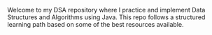 Welcome to my DSA repository where I practice and implement Data Structures and Algorithms using Java. This repo follows a structured learning path based on some of the best resources available.